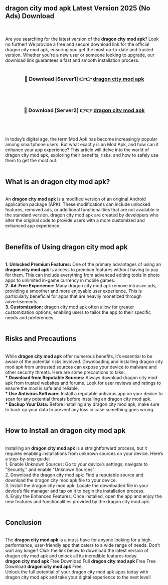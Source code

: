 ## dragon city mod apk Latest Version 2025 (No Ads) Download
<br><br>
Are you searching for the latest version of the <strong>dragon city mod apk</strong>? Look no further! We provide a free and secure download link for the official dragon city mod apk, ensuring you get the most up-to-date and trusted version. Whether you're a new user or someone looking to upgrade, our download link guarantees a fast and smooth installation process.
<br>
<br>
<div align="center">
<h3>🔴 Download [Server1] 👉👉 <a href="https://modyolo.store/dragon_city_mod_apk">dragon city mod apk</a></h3><br>
<br>
<h3>🔴 Download [Server2] 👉👉 <a href="https://modyolo.store/dragon_city_mod_apk">dragon city mod apk</a></h3><br>
</div>
<br>
<br>
In today’s digital age, the term Mod Apk has become increasingly popular among smartphone users. But what exactly is an Mod Apk, and how can it enhance your app experience? This article will delve into the world of dragon city mod apk, exploring their benefits, risks, and how to safely use them to get the most out.
<br>
<br>
<h2>What is an dragon city mod apk?</h2>
<br>
An <strong>dragon city mod apk</strong> is a modified version of an original Android application package (APK). These modifications can include unlocked features, removed ads, or additional functionalities that are not available in the standard version. dragon city mod apk are created by developers who alter the original code to provide users with a more customized and enhanced app experience.
<br>
<br>
<h2>Benefits of Using dragon city mod apk</h2>
<br>
<strong> 1. Unlocked Premium Features:</strong> One of the primary advantages of using an <strong>dragon city mod apk</strong> is access to premium features without having to pay for them. This can include everything from advanced editing tools in photo apps to unlimited in-game currency in mobile games.
<br>
<strong> 2. Ad-Free Experience:</strong> Many dragon city mod apk remove intrusive ads, providing a smoother and more enjoyable user experience. This is particularly beneficial for apps that are heavily monetized through advertisements.
<br>
<strong> 3. Customization:</strong> dragon city mod apk often allow for greater customization options, enabling users to tailor the app to their specific needs and preferences.
<br>
<br>
<h2>Risks and Precautions</h2>
<br>
While <strong>dragon city mod apk</strong> offer numerous benefits, it’s essential to be aware of the potential risks involved. Downloading and installing dragon city mod apk from untrusted sources can expose your device to malware and other security threats. Here are some precautions to take:
<br>
<strong> * Download from Reputable Sources:</strong> Always download dragon city mod apk from trusted websites and forums. Look for user reviews and ratings to ensure the mod is safe and reliable.
<br>
<strong> * Use Antivirus Software:</strong> Install a reputable antivirus app on your device to scan for any potential threats before installing an dragon city mod apk.
<br>
<strong> * Backup Your Data:</strong> Before installing any dragon city mod apk, make sure to back up your data to prevent any loss in case something goes wrong.
<br>
<br>
<h2>How to Install an dragon city mod apk</h2>
<br>
Installing an <strong>dragon city mod apk</strong> is a straightforward process, but it requires enabling installations from unknown sources on your device. Here’s a step-by-step guide:
<br>
 1. Enable Unknown Sources: Go to your device’s settings, navigate to "Security," and enable "Unknown Sources".
<br>
 2. Download the dragon city mod apk: Find a reputable source and download the dragon city mod apk file to your device.
<br>
 3. Install the dragon city mod apk: Locate the downloaded file in your device’s file manager and tap on it to begin the installation process.
<br>
 4. Enjoy the Enhanced Features: Once installed, open the app and enjoy the new features and functionalities provided by the dragon city mod apk.
<br>
<br>
<h2><strong>Conclusion</strong></h2>
<br>
The <strong>dragon city mod apk</strong> is a must-have for anyone looking for a high-performance, user-friendly app that caters to a wide range of needs. Don’t wait any longer! Click the link below to download the latest version of dragon city mod apk and unlock all its incredible features today.
<br>
<strong>dragon city mod apk</strong> Free Download Full <strong>dragon city mod apk</strong> Free Free Download <strong>dragon city mod apk</strong> Free.
<br>
Unlock the full potential of your dragon city mod apk apps today with dragon city mod apk and take your digital experience to the next level!

